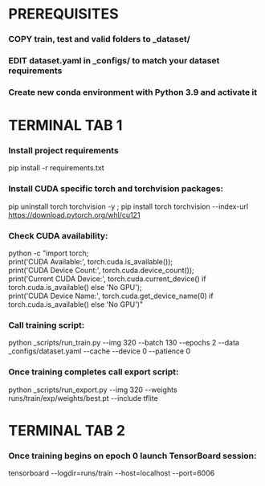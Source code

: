 # PREREQUISITES

### COPY train, test and valid folders to _dataset/

### EDIT dataset.yaml in _configs/ to match your dataset requirements

### Create new conda environment with Python 3.9 and activate it


# TERMINAL TAB 1

### Install project requirements
pip install -r requirements.txt

### Install CUDA specific torch and torchvision packages:
pip uninstall torch torchvision -y ; pip install torch torchvision --index-url https://download.pytorch.org/whl/cu121

### Check CUDA availability:
python -c "import torch; \
print('CUDA Available:', torch.cuda.is_available()); \
print('CUDA Device Count:', torch.cuda.device_count()); \
print('Current CUDA Device:', torch.cuda.current_device() if torch.cuda.is_available() else 'No GPU'); \
print('CUDA Device Name:', torch.cuda.get_device_name(0) if torch.cuda.is_available() else 'No GPU')"

### Call training script:
python _scripts/run_train.py --img 320 --batch 130 --epochs 2 --data _configs/dataset.yaml --cache --device 0 --patience 0

### Once training completes call export script:
python _scripts/run_export.py --img 320 --weights runs/train/exp/weights/best.pt --include tflite


# TERMINAL TAB 2
### Once training begins on epoch 0 launch TensorBoard session:
tensorboard --logdir=runs/train --host=localhost --port=6006
